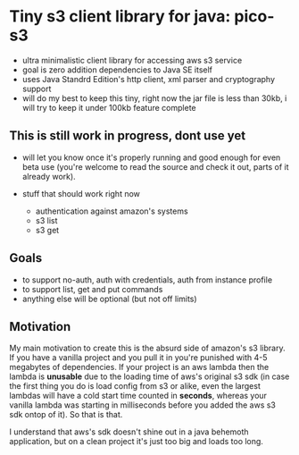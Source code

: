 # Tiny s3 client library for java: pico-s3
* ultra minimalistic client library for accessing aws s3 service
* goal is zero addition dependencies to Java SE itself
* uses Java Standrd Edition's http client, xml parser and cryptography support
* will do my best to keep this tiny, right now the jar file is less than 30kb, i will try to keep it under 100kb feature complete

## This is still work in progress, dont use yet
* will let you know once it's properly running and good enough for even beta use (you're welcome to read the source
and check it out, parts of it already work).

* stuff that should work right now
  * authentication against amazon's systems
  * s3 list
  * s3 get


## Goals
* to support no-auth, auth with credentials, auth from instance profile
* to support list, get and put commands
* anything else will be optional (but not off limits)



## Motivation
My main motivation to create this is the absurd side of amazon's s3 library. If you have a vanilla project and you pull 
it in you're punished with 4-5 megabytes of dependencies. If your project is an aws lambda then the lambda is **unusable** 
due to the loading time of aws's original s3 sdk (in case the first thing you do is load config from s3 or alike, even 
the largest lambdas will have a cold start time counted in **seconds**, whereas your vanilla lambda was starting in 
milliseconds before you added the aws s3 sdk ontop of it). So that is that. 

I understand that aws's sdk doesn't shine out in a java behemoth application, but on a clean project it's just too big 
and loads too long.
